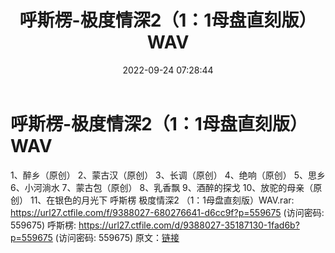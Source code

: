 ﻿---
title: 呼斯楞-极度情深2（1：1母盘直刻版）WAV
date: 2022-09-24 07:28:44
categories: WAV车载音乐、镜像
tags: 华语中文
---
# 呼斯楞-极度情深2（1：1母盘直刻版）WAV

1、醉乡（原创）
2、蒙古汉（原创）
3、长调（原创）
4、绝响（原创）
5、思乡
6、小河淌水
7、蒙古包（原创）
8、乳香飘
9、酒醉的探戈
10、放驼的母亲（原创）
11、在银色的月光下
呼斯楞 极度情深2 （1：1母盘直刻版）WAV.rar: https://url27.ctfile.com/f/9388027-680276641-d6cc9f?p=559675
(访问密码: 559675)
呼斯楞: https://url27.ctfile.com/d/9388027-35187130-1fad6b?p=559675
(访问密码: 559675)
原文：[链接](https://blog.sina.com.cn/s/blog_1647c7e7601030zkf.html)